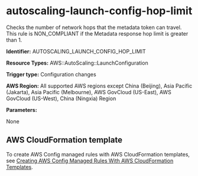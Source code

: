 # autoscaling\-launch\-config\-hop\-limit<a name="autoscaling-launch-config-hop-limit"></a>

Checks the number of network hops that the metadata token can travel\. This rule is NON\_COMPLIANT if the Metadata response hop limit is greater than 1\. 

**Identifier:** AUTOSCALING\_LAUNCH\_CONFIG\_HOP\_LIMIT

**Resource Types:** AWS::AutoScaling::LaunchConfiguration

**Trigger type:** Configuration changes

**AWS Region:** All supported AWS regions except China \(Beijing\), Asia Pacific \(Jakarta\), Asia Pacific \(Melbourne\), AWS GovCloud \(US\-East\), AWS GovCloud \(US\-West\), China \(Ningxia\) Region

**Parameters:**

None  

## AWS CloudFormation template<a name="w2aac12c33c15b9c55c17"></a>

To create AWS Config managed rules with AWS CloudFormation templates, see [Creating AWS Config Managed Rules With AWS CloudFormation Templates](aws-config-managed-rules-cloudformation-templates.md)\.